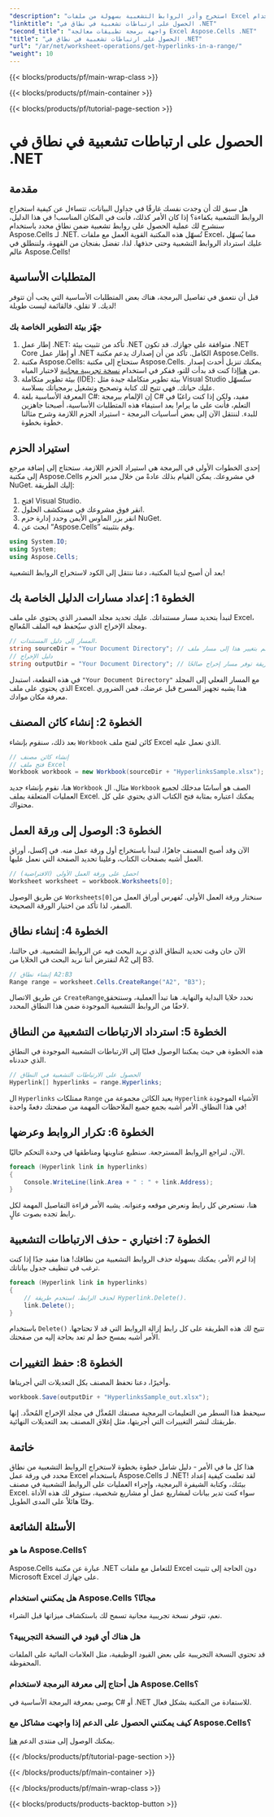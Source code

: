 ```yaml
---
"description": "استخرج وأدر الروابط التشعبية بسهولة من ملفات Excel باستخدام Aspose.Cells لـ .NET. يتضمن دليلًا خطوة بخطوة وأمثلة برمجية."
"linktitle": "الحصول على ارتباطات تشعبية في نطاق في .NET"
"second_title": "واجهة برمجة تطبيقات معالجة Excel Aspose.Cells .NET"
"title": "الحصول على ارتباطات تشعبية في نطاق في .NET"
"url": "/ar/net/worksheet-operations/get-hyperlinks-in-a-range/"
"weight": 10
---
```


{{< blocks/products/pf/main-wrap-class >}}

{{< blocks/products/pf/main-container >}}

{{< blocks/products/pf/tutorial-page-section >}}

# الحصول على ارتباطات تشعبية في نطاق في .NET

## مقدمة
هل سبق لك أن وجدت نفسك غارقًا في جداول البيانات، تتساءل عن كيفية استخراج الروابط التشعبية بكفاءة؟ إذا كان الأمر كذلك، فأنت في المكان المناسب! في هذا الدليل، سنشرح لك عملية الحصول على روابط تشعبية ضمن نطاق محدد باستخدام Aspose.Cells لـ .NET. تُسهّل هذه المكتبة القوية العمل مع ملفات Excel، مما يُسهّل عليك استرداد الروابط التشعبية وحتى حذفها. لذا، تفضل بفنجان من القهوة، ولننطلق في عالم Aspose.Cells!
## المتطلبات الأساسية
قبل أن نتعمق في تفاصيل البرمجة، هناك بعض المتطلبات الأساسية التي يجب أن تتوفر لديك. لا تقلق، فالقائمة ليست طويلة!
### جهّز بيئة التطوير الخاصة بك
1. إطار عمل .NET: تأكد من تثبيت بيئة .NET متوافقة على جهازك. قد تكون .NET Core أو إطار عمل .NET الكامل. تأكد من أن إصدارك يدعم مكتبة Aspose.Cells.
2. مكتبة Aspose.Cells: ستحتاج إلى مكتبة Aspose.Cells. يمكنك تنزيل أحدث إصدار من [هنا](https://releases.aspose.com/cells/net/)إذا كنت قد بدأت للتو، ففكر في استخدام [نسخة تجريبية مجانية](https://releases.aspose.com/) لاختبار المياه.
3. بيئة تطوير متكاملة (IDE): بيئة تطوير متكاملة جيدة مثل Visual Studio ستُسهّل عليك حياتك. فهي تتيح لك كتابة وتصحيح وتشغيل برمجياتك بسلاسة.
4. المعرفة الأساسية بلغة C#: إن الإلمام ببرمجة C# مفيد، ولكن إذا كنت راغبًا في التعلم، فأنت على ما يرام!
بعد استيفاء هذه المتطلبات الأساسية، أصبحنا جاهزين للبدء. لننتقل الآن إلى بعض أساسيات البرمجة - استيراد الحزم اللازمة وشرح مثالنا خطوة بخطوة.
## استيراد الحزم
إحدى الخطوات الأولى في البرمجة هي استيراد الحزم اللازمة. ستحتاج إلى إضافة مرجع إلى مكتبة Aspose.Cells في مشروعك. يمكن القيام بذلك عادةً من خلال مدير الحزم NuGet. إليك الطريقة:
1. افتح Visual Studio.
2. انقر فوق مشروعك في مستكشف الحلول.
3. انقر بزر الماوس الأيمن وحدد إدارة حزم NuGet.
4. ابحث عن “Aspose.Cells” وقم بتثبيته.
```csharp
using System.IO;
using System;
using Aspose.Cells;
```
بعد أن أصبح لدينا المكتبة، دعنا ننتقل إلى الكود لاستخراج الروابط التشعبية!
## الخطوة 1: إعداد مسارات الدليل الخاصة بك
لنبدأ بتحديد مسار مستنداتك. عليك تحديد مجلد المصدر الذي يحتوي على ملف Excel، ومجلد الإخراج الذي سيُحفظ فيه الملف المُعالج.
```csharp
// المسار إلى دليل المستندات.
string sourceDir = "Your Document Directory"; // قم بتغيير هذا إلى مسار ملف Excel الخاص بك
// دليل الإخراج
string outputDir = "Your Document Directory"; // تأكد من أن هذه الطريقة توفر مسار إخراج صالحًا
```
في هذه القطعة، استبدل `"Your Document Directory"` مع المسار الفعلي إلى المجلد الذي يحتوي على ملف Excel. هذا يشبه تجهيز المسرح قبل عرضك، فمن الضروري معرفة مكان موادك.
## الخطوة 2: إنشاء كائن المصنف
بعد ذلك، سنقوم بإنشاء `Workbook` كائن لفتح ملف Excel الذي نعمل عليه.
```csharp
// إنشاء كائن مصنف
// فتح ملف Excel
Workbook workbook = new Workbook(sourceDir + "HyperlinksSample.xlsx");
```
هنا، نقوم بإنشاء جديد `Workbook` مثال. ال `Workbook` الصف هو أساسًا مدخلك لجميع العمليات المتعلقة بملف Excel. يمكنك اعتباره بمثابة فتح الكتاب الذي يحتوي على كل محتواك.
## الخطوة 3: الوصول إلى ورقة العمل
الآن وقد أصبح المصنف جاهزًا، لنبدأ باستخراج أول ورقة عمل منه. في إكسل، أوراق العمل أشبه بصفحات الكتاب، وعلينا تحديد الصفحة التي نعمل عليها.
```csharp
// احصل على ورقة العمل الأولى (الافتراضية)
Worksheet worksheet = workbook.Worksheets[0];
```
عن طريق الوصول `Worksheets[0]`سنختار ورقة العمل الأولى. تُفهرس أوراق العمل من الصفر، لذا تأكد من اختيار الورقة الصحيحة.
## الخطوة 4: إنشاء نطاق
الآن حان وقت تحديد النطاق الذي نريد البحث فيه عن الروابط التشعبية. في حالتنا، لنفترض أننا نريد البحث في الخلايا من A2 إلى B3.
```csharp
// إنشاء نطاق A2:B3
Range range = worksheet.Cells.CreateRange("A2", "B3");
```
عن طريق الاتصال `CreateRange`نحدد خلايا البداية والنهاية. هنا تبدأ العملية، وسنتحقق لاحقًا من الروابط التشعبية الموجودة ضمن هذا النطاق المحدد.
## الخطوة 5: استرداد الارتباطات التشعبية من النطاق
هذه الخطوة هي حيث يمكننا الوصول فعليًا إلى الارتباطات التشعبية الموجودة في النطاق الذي حددناه.
```csharp
// الحصول على الارتباطات التشعبية في النطاق
Hyperlink[] hyperlinks = range.Hyperlinks;
```
ال `Hyperlinks` ممتلكات `Range` يعيد الكائن مجموعة من `Hyperlink` الأشياء الموجودة في هذا النطاق. الأمر أشبه بجمع جميع الملاحظات المهمة من صفحتك دفعةً واحدة!
## الخطوة 6: تكرار الروابط وعرضها
الآن، لنراجع الروابط المسترجعة. سنطبع عناوينها ومناطقها في وحدة التحكم حاليًا.
```csharp
foreach (Hyperlink link in hyperlinks)
{
    Console.WriteLine(link.Area + " : " + link.Address);
}
```
هنا، نستعرض كل رابط ونعرض موقعه وعنوانه. يشبه الأمر قراءة التفاصيل المهمة لكل رابط تجده بصوت عالٍ. 
## الخطوة 7: اختياري - حذف الارتباطات التشعبية
إذا لزم الأمر، يمكنك بسهولة حذف الروابط التشعبية من نطاقك! هذا مفيد جدًا إذا كنت ترغب في تنظيف جدول بياناتك.
```csharp
foreach (Hyperlink link in hyperlinks)
{
    // لحذف الرابط، استخدم طريقة Hyperlink.Delete().
    link.Delete();
}
```
باستخدام `Delete()` تتيح لك هذه الطريقة على كل رابط إزالة الروابط التي قد لا تحتاجها. الأمر أشبه بمسح خط لم تعد بحاجة إليه من صفحتك.
## الخطوة 8: حفظ التغييرات
وأخيرًا، دعنا نحفظ المصنف بكل التعديلات التي أجريناها.
```csharp
workbook.Save(outputDir + "HyperlinksSample_out.xlsx");
```
سيحفظ هذا السطر من التعليمات البرمجية مصنفك المُعدَّل في مجلد الإخراج المُحدَّد. إنها طريقتك لنشر التغييرات التي أجريتها، مثل إغلاق المصنف بعد التعديلات النهائية.
## خاتمة
هذا كل ما في الأمر - دليل شامل خطوة بخطوة لاستخراج الروابط التشعبية من نطاق محدد في ورقة عمل Excel باستخدام Aspose.Cells لـ .NET! لقد تعلمت كيفية إعداد بيئتك، وكتابة الشيفرة البرمجية، وإجراء العمليات على الروابط التشعبية في مصنف Excel. سواء كنت تدير بيانات لمشاريع عمل أو مشاريع شخصية، ستوفر لك هذه الأداة وقتًا هائلاً على المدى الطويل.
## الأسئلة الشائعة
### ما هو Aspose.Cells؟
Aspose.Cells عبارة عن مكتبة .NET للتعامل مع ملفات Excel دون الحاجة إلى تثبيت Microsoft Excel على جهازك.
### هل يمكنني استخدام Aspose.Cells مجانًا؟
نعم، تتوفر نسخة تجريبية مجانية تسمح لك باستكشاف ميزاتها قبل الشراء.
### هل هناك أي قيود في النسخة التجريبية؟
قد تحتوي النسخة التجريبية على بعض القيود الوظيفية، مثل العلامات المائية على الملفات المحفوظة.
### هل أحتاج إلى معرفة البرمجة لاستخدام Aspose.Cells؟
يوصى بمعرفة البرمجة الأساسية في C# أو .NET للاستفادة من المكتبة بشكل فعال.
### كيف يمكنني الحصول على الدعم إذا واجهت مشاكل مع Aspose.Cells؟
يمكنك الوصول إلى منتدى الدعم [هنا](https://forum.aspose.com/c/cells/9).

{{< /blocks/products/pf/tutorial-page-section >}}

{{< /blocks/products/pf/main-container >}}

{{< /blocks/products/pf/main-wrap-class >}}

{{< blocks/products/products-backtop-button >}}